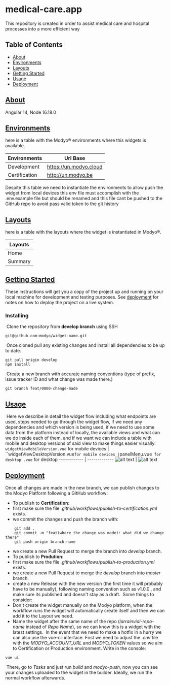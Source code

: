 # medical-care.app

This repository is created in order to assist medical care and hospital processes into a more efficient way

## Table of Contents

- [About](#About)
- [Environments](#environments)
- [Layouts](#layouts)
- [Getting Started](#getting_started)
- [Usage](#usage)
- [Deployment](#deployment)

## [About](#about)

Angular 14, Node 16.18.0

## [Environments](#environments)

here is a table with the Modyo® environments where this widgets is available.

| Environments  | Url Base                 |
| ------------- | ------------------------ |
| Development   | <https://un.modyo.cloud> |
| Certification | <http://un.modyo.be>     |

Despite this table we need to instantiate the environments to allow push the widget from local devices this env file must accomplish with the .env.example file but should be renamed and this file cant be pushed to the GitHub repo to avoid pass valid token to the git history

## [Layouts](#layouts)

here is a table with the layouts where the widget is instantiated in Modyo®.

| Layouts |
| ------- |
| Home    |
| Summary |

## [Getting Started](#getting_started)

These instructions will get you a copy of the project up and running on your local machine for development and testing purposes. See [deployment](#deployment) for notes on how to deploy the project on a live system.

### Installing

​
Clone the repository from **develop branch** using SSH
​

```shell
git@github.com:modyo/widget-name.git
```

​
Once cloned pull any existing changes and install all dependencies to be up to date.
​

```shell
git pull origin develop
npm install
```

​
Create a new branch with accurate naming conventions (type of prefix, issue tracker ID and what change was made there.)
​

```shell
git branch feat/0000-change-made
```

## [Usage](#usage)

​
Here we describe in detail the widget flow including what endpoints are used, steps needed to go through the widget flow, if we need any dependencies and which version is being used, if we need to use some data from the platform instead of locally, the available views and what can we do inside each of them, and if we want we can include a table with mobile and desktop versions of said view to make things easier visually:
​
`widgetViewMobileVersion.vue` for mobile devices | ``widgetViewDesktopVersion.vue` for mobile devices | `panelMenu.vue` for desktop
.vue` for desktop
------------ | -------------
![alt text](src/assets/readme/widgetViewMobileVersion.png "widgetView component mobile") | ![alt text](src/assets/readme/widgetViewDesktopVersion.png "widgetView component desktop")
​

## [Deployment](#deployment)

Once all changes are made in the new branch, we can publish changes to the Modyo Platform following a GitHub workflow:
​

- To publish to **Certification**:
- first make sure the file _.github/workflows/publish-to-certification.yml_ exists.
- we commit the changes and push the branch with:

```shell
    git add .
    git commit -m "feat(where the change was made): what did we change there"
    git push origin branch-name
```

- we create a new Pull Request to merge the branch into _develop_ branch.
- To publish to **Prodution**:
- first make sure the file _.github/workflows/publish-to-production.yml_ exists.
- we create a new Pull Request to merge the _develop_ branch into _master_ branch.
- create a new Release with the new version (the first time it will probably have to be manually), following naming convention such as v1.0.0., and make sure its published and doesn't stay as a draft.
  ​
  Some things to consider:
- Don't create the widget manually on the Modyo platform, when the workflow runs the widget will automatically create itself and then we can add it to the Layout we need.
- Name the widget after the same name of the repo (_larrainvial-repo-name_ instead of _Repo Name_), so we can know this is a widget with the latest settings.
  ​
  In the event that we need to make a hotfix in a hurry we can also use the vue-cli interface. First we need to adjust the _.env_ file with the _MODYO_ACCOUNT_URL_ and _MODYO_TOKEN_ values so we aim to Certification or Production environment. Write in the console:
  ​

```shell
vue ui
```

​
There, go to _Tasks_ and just run _build_ and _modyo-push_, now you can see your changes uploaded to the widget in the builder. Ideally, we run the normal workflow afterwards.
